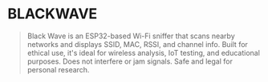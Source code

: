 # BLACKWAVE
 > Black Wave is an ESP32-based Wi-Fi sniffer that scans nearby networks and displays SSID, MAC, RSSI, and channel info. Built for ethical use, it's ideal for wireless analysis, IoT testing, and educational purposes. Does not interfere or jam signals. Safe and legal for personal research.

